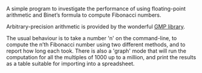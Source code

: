 A simple program to investigate the performance of using floating-point arithmetic and Binet’s formula to compute Fibonacci numbers.

Arbitrary-precision arithmetic is provided by the wonderful [GMP library](http://gmplib.org/).

The usual behaviour is to take a number 'n' on the command-line, to compute the n’th Fibonacci number using two different methods, and to report how long each took. There is also a 'graph' mode that will run the computation for all the multiples of 1000 up to a million, and print the results as a table suitable for importing into a spreadsheet.

